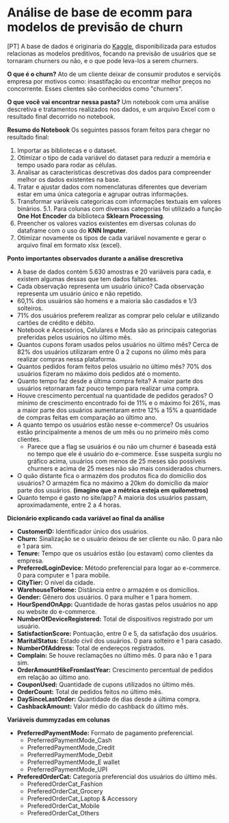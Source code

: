 # Análise de base de ecomm para modelos de previsão de churn
[PT] A base de dados é originaria do [Kaggle](https://www.kaggle.com/datasets/ankitverma2010/ecommerce-customer-churn-analysis-and-prediction), disponibilizada para estudos relacionas as modelos preditivos, focando na previsão de usuários que se tornaram churners ou não, e o que pode leva-los a serem churners.

**O que é o churn?**
Ato de um cliente deixar de consumir produtos e serviçõs empresa por motivos como: insastifação ou encontrar melhor preços no concorrente. Esses clientes são conhecidos como "churners".

**O que você vai encontrar nessa pasta?**
Um notebook com uma análise descretiva e tratamentos realizados nos dados, e um arquivo Excel com o resultado final decorrido no notebook.

**Resumo do Notebook**
Os seguintes passos foram feitos para chegar no resultado final: 
1. Importar as bibliotecas e o dataset.
2. Otimizar o tipo de cada variável do dataset para reduzir a memória e tempo usado para rodar as células.
3. Analisar as características descretivas dos dados para compreender melhor os dados existentes na base.
4. Tratar e ajustar dados com nomenclaturas diferentes que deveriam estar em uma única categoria e agrupar outras informações.
5. Transformar variáveis categoricas com informações textuais em valores binários.
    5.1. Para colunas com diversas categorias foi utilizado a função **One Hot Encoder** da biblioteca **Sklearn Processing**.
6. Preencher os valores vazios existentes em diversas colunas do dataframe com o uso do **KNN Imputer**.
7. Otimizar novamente os tipos de cada variável novamente e gerar o arquivo final em formato xlsx (excel).

**Ponto importantes observados durante a análise drescretiva**
- A base de dados contém 5.630 amostras e 20 variáveis para cada, e existem algumas dessas que tem dados faltantes.
- Cada observação representa um usuário único? Cada observação representa um usuário único e não repetido.
- 60,1% dos usuários são homens e a maioria são casdados e 1/3 solteiros.
- 71% dos usuários preferem realizar as comprar pelo celular e utilizando cartões de crédito e débito.
- Notebook e Acessórios, Celulares e Moda são as principais categorias preferidas pelos usuários no último mês.
- Quantos cupons foram usados pelos usuários no último mês? Cerca de 82% dos usuários utilizaram entre 0 a 2 cupons no úlimo mês para realizar compras nessa plataforma.
- Quantos pedidos foram feitos pelos usuário no último mês? 70% dos usuários fizeram no máximo dois pedidos até o momento.
- Quanto tempo faz desde a última compra feita? A maior parte dos usuários retornaram faz pouco tempo para realizar uma compra.
- Houve crescimento percentual na quantidade de pedidos gerados? O mínimo de crescimento encontrado foi de 11% e o máximo foi 26%, mas a maior parte dos usuários aumentaram entre 12% a 15% a quantidade de compras feitas em comparação ao último ano.
- A quanto tempo os usuários estão nesse e-commerce? Os usuários estão principalmente a menos de um mês ou no primeiro mês como clientes. 
    - Parece que a flag se usuários é ou não um churner é baseada está no tempo que ele é usuário do e-commerce. Esse suspeita surgiu no gráfico acima, usuários com menos de 25 meses são possíveis churners e acima de 25 meses não são mais considerados churners.
- O quão distante fica o armazém dos produtos fica do domicílio dos usuários? O armazém fica no máximo a 20km do domicílio da maior parte dos usuários. **(imagino que a métrica esteja em quilometros)**
- Quanto tempo é gasto no site/app? A maioria dos usuários passam, aproximadamente, entre 2 a 4 horas.

**Dicionário explicando cada variável ao final da análise**
- **CustomerID:** Identificador único dos usuários.
- **Churn:** Sinalização se o usuário deixou de ser cliente ou não. 0 para não e 1 para sim.
- **Tenure:** Tempo que os usuários estão (ou estavam) como clientes da empresa.
- **PreferredLoginDevice:** Método preferencial para logar ao e-commerce. 0 para computer e 1 para mobile.
- **CityTier:**	O nível da cidade.
- **WarehouseToHome:** Distância entre o armazém e os domicílios.
- **Gender:** Gênero dos usuários. 0 para mulher e 1 para homem.
- **HourSpendOnApp:** Quantidade de horas gastas pelos usuários no app ou website do e-commerce.
- **NumberOfDeviceRegistered:**	Total de dispositivos registrado por um usuário.
- **SatisfactionScore:** Pontuação, entre 0 e 5, da satisfação dos usuários.
- **MaritalStatus:** Estado civil dos usuários. 0 para solteiro e 1 para casado.
- **NumberOfAddress:** Total de endereços registrados.
- **Complain:** Se houve reclamações no último mês. 0 para não e 1 para sim.
- **OrderAmountHikeFromlastYear:** Crescimento percentual de pedidos em relação ao último ano.
- **CouponUsed:** Quantidade de cupons utilizados no último mês.
- **OrderCount:** Total de pedidos feitos no último mês.
- **DaySinceLastOrder:** Quantidade de dias desde a última compra.
- **CashbackAmount:** Valor médio do cashback do último mês.

**Variáveis dummyzadas em colunas**
- **PreferredPaymentMode:** Formato de pagamento preferencial.
    - PreferredPaymentMode_Cash
    - PreferredPaymentMode_Credit
    - PreferredPaymentMode_Debit
    - PreferredPaymentMode_E wallet
    - PreferredPaymentMode_UPI
- **PreferedOrderCat:**	Categoria preferencial dos usuários do último mês.
    - PreferedOrderCat_Fashion
    - PreferedOrderCat_Grocery
    - PreferedOrderCat_Laptop & Accessory
    - PreferedOrderCat_Mobile
    - PreferedOrderCat_Others
